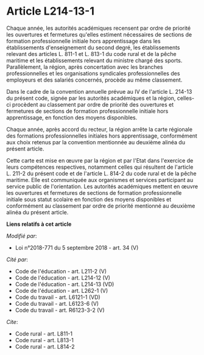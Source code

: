 # Article L214-13-1

Chaque année, les autorités académiques recensent par ordre de priorité les ouvertures et fermetures qu'elles estiment
nécessaires de sections de formation professionnelle initiale hors apprentissage dans les établissements d'enseignement du
second degré, les établissements relevant des articles L. 811-1 et L. 813-1 du code rural et de la pêche maritime et les
établissements relevant du ministre chargé des sports. Parallèlement, la région, après concertation avec les branches
professionnelles et les organisations syndicales professionnelles des employeurs et des salariés concernés, procède au même
classement.

Dans le cadre de la convention annuelle prévue au IV de l'article L. 214-13 du présent code, signée par les autorités
académiques et la région, celles-ci procèdent au classement par ordre de priorité des ouvertures et fermetures de sections de
formation professionnelle initiale hors apprentissage, en fonction des moyens disponibles.

Chaque année, après accord du recteur, la région arrête la carte régionale des formations professionnelles initiales hors
apprentissage, conformément aux choix retenus par la convention mentionnée au deuxième alinéa du présent article.

Cette carte est mise en œuvre par la région et par l'Etat dans l'exercice de leurs compétences respectives, notamment celles
qui résultent de l'article L. 211-2 du présent code et de l'article L. 814-2 du code rural et de la pêche maritime. Elle est
communiquée aux organismes et services participant au service public de l'orientation. Les autorités académiques mettent en
œuvre les ouvertures et fermetures de sections de formation professionnelle initiale sous statut scolaire en fonction des
moyens disponibles et conformément au classement par ordre de priorité mentionné au deuxième alinéa du présent article.

**Liens relatifs à cet article**

_Modifié par_:

  - Loi n°2018-771 du 5 septembre 2018 - art. 34 (V)

_Cité par_:

  - Code de l'éducation - art. L211-2 (V)
  - Code de l'éducation - art. L214-12 (V)
  - Code de l'éducation - art. L214-13 (VD)
  - Code de l'éducation - art. L262-1 (V)
  - Code du travail - art. L6121-1 (VD)
  - Code du travail - art. L6123-6 (V)
  - Code du travail - art. R6123-3-2 (V)

_Cite_:

  - Code rural - art. L811-1
  - Code rural - art. L813-1
  - Code rural - art. L814-2
